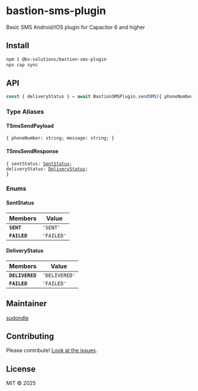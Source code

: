 # bastion-sms-plugin

Basic SMS Android/IOS plugin for Capacitor 6 and higher

## Install

```bash
npm i @bs-solutions/bastion-sms-plugin
npx cap sync
```

## API

<docgen-api>
<!--Update the source file JSDoc comments and rerun docgen to update the docs below-->

```ts
const { deliveryStatus } = await BastionSMSPlugin.sendSMS({ phoneNumber, message });
```

### Type Aliases

#### TSmsSendPayload


<code>{ phoneNumber: string; message: string; }</code>


#### TSmsSendResponse

<code>{ sentStatus: <a href="#sentstatus">SentStatus</a>; deliveryStatus: <a href="#deliverystatus">DeliveryStatus</a>; }</code>


### Enums


#### SentStatus

| Members      | Value                 |
| ------------ | --------------------- |
| **`SENT`**   | <code>'SENT'</code>   |
| **`FAILED`** | <code>'FAILED'</code> |


#### DeliveryStatus

| Members         | Value                    |
| --------------- | ------------------------ |
| **`DELIVERED`** | <code>'DELIVERED'</code> |
| **`FAILED`**    | <code>'FAILED'</code>    |

</docgen-api>

## Maintainer

[sudondie](https://github.com/sudondie)

## Contributing

Please contribute! [Look at the issues](https://github.com/Bastion-RND/bastion-sms-plugin/issues).

## License

MIT © 2025